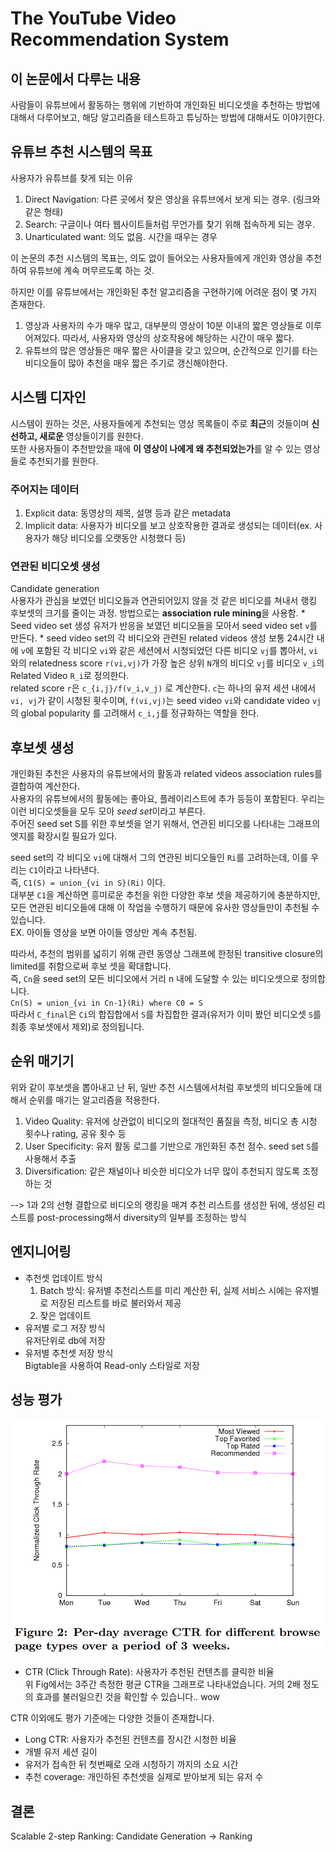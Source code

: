 # The YouTube Video Recommendation System

## 이 논문에서 다루는 내용
사람들이 유튜브에서 활동하는 행위에 기반하여 개인화된 비디오셋을 추천하는 방법에 대해서 다루어보고, 해당 알고리즘을 테스트하고 튜닝하는 방법에 대해서도 이야기한다.

## 유튜브 추천 시스템의 목표
사용자가 유튜브를 찾게 되는 이유
1. Direct Navigation: 다른 곳에서 찾은 영상을 유튜브에서 보게 되는 경우. (링크와 같은 형태)  
2. Search: 구글이나 여타 웹사이트들처럼 무언가를 찾기 위해 접속하게 되는 경우.  
3. Unarticulated want: 의도 없음. 시간을 때우는 경우

이 논문의 추천 시스템의 목표는, 의도 없이 들어오는 사용자들에게 개인화 영상을 추천하여 유튜브에 계속 머무르도록 하는 것.

하지만 이를 유튜브에서는 개인화된 추천 알고리즘을 구현하기에 어려운 점이 몇 가지 존재한다.  
1. 영상과 사용자의 수가 매우 많고, 대부분의 영상이 10분 이내의 짧은 영상들로 이루어져있다.
    따라서, 사용자와 영상의 상호작용에 해당하는 시간이 매우 짧다.  
2. 유튜브의 많은 영상들은 매우 짧은 사이클을 갖고 있으며, 순간적으로 인기를 타는 비디오들이 많아 추천을 매우 짧은 주기로 갱신해야한다.  


## 시스템 디자인
시스템이 원하는 것은, 사용자들에게 추천되는 영상 목록들이 주로 **최근**의 것들이며 **신선하고, 새로운** 영상들이기를 원한다.  
또한 사용자들이 추천받았을 때에 **이 영상이 나에게 왜 추천되었는가**를 알 수 있는 영상들로 추천되기를 원한다.

### 주어지는 데이터
1. Explicit data: 동영상의 제목, 설명 등과 같은 metadata  
2. Implicit data: 사용자가 비디오를 보고 상호작용한 결과로 생성되는 데이터(ex. 사용자가 해당 비디오를 오랫동안 시청했다 등)  

### 연관된 비디오셋 생성
Candidate generation  
사용자가 관심을 보였던 비디오들과 연관되어있지 않을 것 같은 비디오를 쳐내서 랭킹 후보셋의 크기를 줄이는 과정. 방법으로는 **association rule mining**을 사용함.
    * Seed video set 생성
       유저가 반응을 보였던 비디오들을 모아서 seed video set `v`를 만든다.
    * seed video set의 각 비디오와 관련된 related videos 생성
        보통 24시간 내에 `v`에 포함된 각 비디오 `vi`와 같은 세션에서 시청되었던 다른 비디오 `vj`를 뽑아서, `vi`와의 relatedness score `r(vi,vj)`가 가장 높은 상위 `N`개의 비디오 `vj`를 비디오 `v_i`의 Related Video `R_i`로 정의한다.  
        related score `r`은 `c_{i,j}/f(v_i,v_j)` 로 계산한다. `c`는 하나의 유저 세션 내에서 `vi, vj`가 같이 시청된 횟수이며, `f(vi,vj)`는 seed video `vi`와 candidate video `vj`의 global popularity 를 고려해서 `c_i,j`를 정규화하는 역할을 한다.  
        
## 후보셋 생성
개인화된 추천은 사용자의 유튜브에서의 활동과 related videos association rules를 결합하여 계산한다.  
사용자의 유튜브에서의 활동에는 좋아요, 플레이리스트에 추가 등등이 포함된다. 우리는 이런 비디오셋들을 모두 모아 *seed set*이라고 부른다.  
주어진 seed set S를 위한 후보셋을 얻기 위해서, 연관된 비디오를 나타내는 그래프의 엣지를 확장시킬 필요가 있다.  

seed set의 각 비디오 `vi`에 대해서 그의 연관된 비디오들인 `Ri`를 고려하는데, 이를 우리는 `C1`이라고 나타낸다.  
즉, `C1(S) = union_{vi in S}(Ri)` 이다.  
대부분 `C1`을 계산하면 흥미로운 추천을 위한 다양한 후보 셋을 제공하기에 충분하지만, 모든 연관된 비디오들에 대해 이 작업을 수행하기 때문에 유사한 영상들만이 추천될 수 있습니다.  
EX. 아이들 영상을 보면 아이들 영상만 계속 추천됨.  


따라서, 추천의 범위를 넓히기 위해 관련 동영상 그래프에 한정된 transitive closure의 limited를 취함으로써 후보 셋을 확대합니다.  
즉, `Cn`을 seed set의 모든 비디오에서 거리 n 내에 도달할 수 있는 비디오셋으로 정의합니다.  
`Cn(S) = union_{vi in Cn-1}(Ri) where C0 = S`  
따라서 `C_final`은 `Ci`의 합집합에서 `S`를 차집합한 결과(유저가 이미 봤던 비디오셋 `S`를 최종 후보셋에서 제외)로 정의됩니다.

## 순위 매기기
위와 같이 후보셋을 뽑아내고 난 뒤, 일반 추천 시스템에서처럼 후보셋의 비디오들에 대해서 순위를 매기는 알고리즘을 적용한다.  
1. Video Quality: 유저에 상관없이 비디오의 절대적인 품질을 측정, 비디오 총 시청 횟수나 rating, 공유 횟수 등  
2. User Specificity: 유저 활동 로그를 기반으로 개인화된 추천 점수. seed set `S`를 사용해서 추출  
3. Diversification: 같은 채널이나 비슷한 비디오가 너무 많이 추천되지 않도록 조정하는 것  

--> 1과 2의 선형 결합으로 비디오의 랭킹을 매겨 추천 리스트를 생성한 뒤에, 생성된 리스트를 post-processing해서 diversity의 일부를 조정하는 방식  

## 엔지니어링
* 추천셋 업데이트 방식  
    1. Batch 방식: 유저별 추천리스트를 미리 계산한 뒤, 실제 서비스 시에는 유저별로 저장된 리스트를 바로 불러와서 제공  
    2. 잦은 업데이트  
* 유저별 로그 저장 방식  
    유저단위로 db에 저장  
* 유저별 추천셋 저장 방식   
    Bigtable을 사용하여 Read-only 스타일로 저장 
    
## 성능 평가
![](./img/fig2.png)  
* CTR (Click Through Rate): 사용자가 추천된 컨텐츠를 클릭한 비율  
위 Fig에서는 3주간 측정한 평균 CTR을 그래프로 나타내었습니다. 거의 2배 정도의 효과를 불러일으킨 것을 확인할 수 있습니다.. wow  


CTR 이외에도 평가 기준에는 다양한 것들이 존재합니다.  
* Long CTR: 사용자가 추천된 컨텐츠를 장시간 시청한 비율  
* 개별 유저 세션 길이  
* 유저가 접속한 뒤 첫번째로 오래 시청하기 까지의 소요 시간  
* 추천 coverage: 개인하된 추천셋을 실제로 받아보게 되는 유저 수  

## 결론
Scalable 2-step Ranking: Candidate Generation -> Ranking
